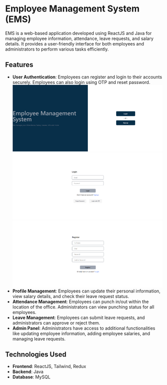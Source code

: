 # Employee Management System (EMS)

EMS is a web-based application developed using ReactJS and Java for managing employee information, attendance, leave requests, and salary details. It provides a user-friendly interface for both employees and administrators to perform various tasks efficiently.

## Features

- **User Authentication**: Employees can register and login to their accounts securely. Employees can also login using OTP and reset password.
![Image](images/img1.png)
![Image](images/img2.png)
![Image](images/img3.png)
- **Profile Management**: Employees can update their personal information, view salary details, and check their leave request status.
- **Attendance Management**: Employees can punch in/out within the location of the office. Administrators can view punching status for all employees.
- **Leave Management**: Employees can submit leave requests, and administrators can approve or reject them.
- **Admin Panel**: Administrators have access to additional functionalities like updating employee information, adding employee salaries, and managing leave requests.

## Technologies Used

- **Frontend**: ReactJS, Tailwind, Redux
- **Backend**: Java
- **Database**: MySQL
